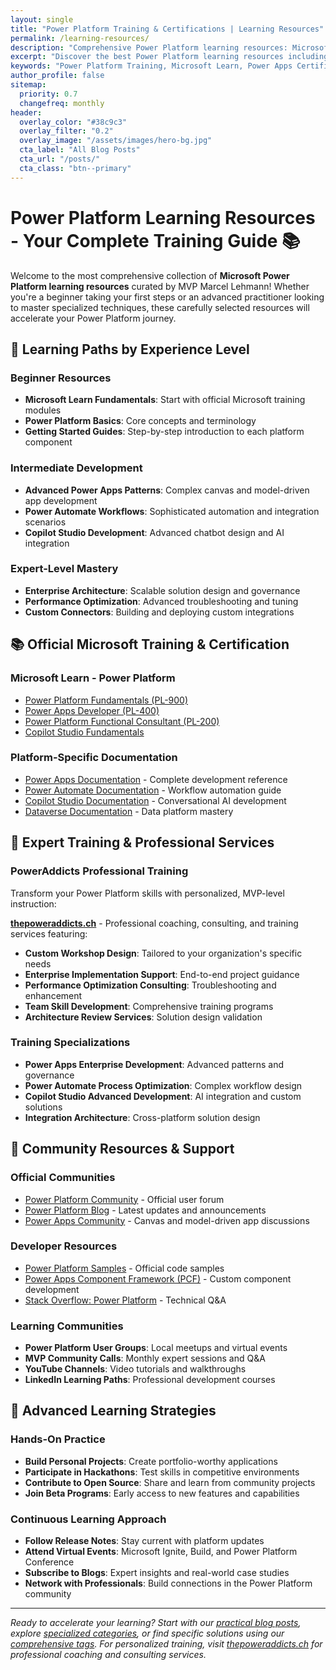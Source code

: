 ```yaml
---
layout: single
title: "Power Platform Training & Certifications | Learning Resources"
permalink: /learning-resources/
description: "Comprehensive Power Platform learning resources: Microsoft Learn courses, certification paths, community forums and professional training by MVP Marcel Lehmann from Switzerland."
excerpt: "Discover the best Power Platform learning resources including official Microsoft training, expert courses, community support and professional coaching."
keywords: "Power Platform Training, Microsoft Learn, Power Apps Certification, Power Automate Courses, Copilot Studio Learning, MVP Coaching, Professional Development, Switzerland"
author_profile: false
sitemap:
  priority: 0.7
  changefreq: monthly
header:
  overlay_color: "#38c9c3"
  overlay_filter: "0.2"
  overlay_image: "/assets/images/hero-bg.jpg"
  cta_label: "All Blog Posts"
  cta_url: "/posts/"
  cta_class: "btn--primary"
---
```


# Power Platform Learning Resources - Your Complete Training Guide 📚

Welcome to the most comprehensive collection of **Microsoft Power Platform learning resources** curated by MVP Marcel Lehmann! Whether you're a beginner taking your first steps or an advanced practitioner looking to master specialized techniques, these carefully selected resources will accelerate your Power Platform journey.

## 🎯 Learning Paths by Experience Level

### **Beginner Resources**
- **Microsoft Learn Fundamentals**: Start with official Microsoft training modules
- **Power Platform Basics**: Core concepts and terminology
- **Getting Started Guides**: Step-by-step introduction to each platform component

### **Intermediate Development**
- **Advanced Power Apps Patterns**: Complex canvas and model-driven app development
- **Power Automate Workflows**: Sophisticated automation and integration scenarios
- **Copilot Studio Development**: Advanced chatbot design and AI integration

### **Expert-Level Mastery**
- **Enterprise Architecture**: Scalable solution design and governance
- **Performance Optimization**: Advanced troubleshooting and tuning
- **Custom Connectors**: Building and deploying custom integrations

## 📚 Official Microsoft Training & Certification

### **Microsoft Learn - Power Platform**
- [Power Platform Fundamentals (PL-900)](https://learn.microsoft.com/training/paths/power-plat-fundamentals/)
- [Power Apps Developer (PL-400)](https://learn.microsoft.com/certifications/power-platform-developer-associate/)
- [Power Platform Functional Consultant (PL-200)](https://learn.microsoft.com/certifications/power-platform-functional-consultant-associate/)
- [Copilot Studio Fundamentals](https://learn.microsoft.com/training/paths/work-power-virtual-agents/)

### **Platform-Specific Documentation**
- [Power Apps Documentation](https://learn.microsoft.com/power-apps/) - Complete development reference
- [Power Automate Documentation](https://learn.microsoft.com/power-automate/) - Workflow automation guide  
- [Copilot Studio Documentation](https://learn.microsoft.com/microsoft-copilot-studio/) - Conversational AI development
- [Dataverse Documentation](https://learn.microsoft.com/power-apps/developer/data-platform/) - Data platform mastery

## 🌟 Expert Training & Professional Services

### **PowerAddicts Professional Training**
Transform your Power Platform skills with personalized, MVP-level instruction:

**[thepoweraddicts.ch](https://thepoweraddicts.ch/)** - Professional coaching, consulting, and training services featuring:
- **Custom Workshop Design**: Tailored to your organization's specific needs
- **Enterprise Implementation Support**: End-to-end project guidance
- **Performance Optimization Consulting**: Troubleshooting and enhancement
- **Team Skill Development**: Comprehensive training programs
- **Architecture Review Services**: Solution design validation

### **Training Specializations**
- **Power Apps Enterprise Development**: Advanced patterns and governance
- **Power Automate Process Optimization**: Complex workflow design
- **Copilot Studio Advanced Development**: AI integration and custom solutions
- **Integration Architecture**: Cross-platform solution design

## 🤝 Community Resources & Support

### **Official Communities**
- [Power Platform Community](https://powerusers.microsoft.com/) - Official user forum
- [Power Platform Blog](https://powerplatform.microsoft.com/blog/) - Latest updates and announcements
- [Power Apps Community](https://powerusers.microsoft.com/t5/Power-Apps-Community/ct-p/PowerApps1) - Canvas and model-driven app discussions

### **Developer Resources**
- [Power Platform Samples](https://powerplatform.microsoft.com/blog/power-platform-samples/) - Official code samples
- [Power Apps Component Framework (PCF)](https://learn.microsoft.com/power-apps/developer/component-framework/) - Custom component development
- [Stack Overflow: Power Platform](https://stackoverflow.com/questions/tagged/power-platform) - Technical Q&A

### **Learning Communities**
- **Power Platform User Groups**: Local meetups and virtual events  
- **MVP Community Calls**: Monthly expert sessions and Q&A
- **YouTube Channels**: Video tutorials and walkthroughs
- **LinkedIn Learning Paths**: Professional development courses

## 🚀 Advanced Learning Strategies

### **Hands-On Practice**
- **Build Personal Projects**: Create portfolio-worthy applications
- **Participate in Hackathons**: Test skills in competitive environments  
- **Contribute to Open Source**: Share and learn from community projects
- **Join Beta Programs**: Early access to new features and capabilities

### **Continuous Learning Approach**
- **Follow Release Notes**: Stay current with platform updates
- **Attend Virtual Events**: Microsoft Ignite, Build, and Power Platform Conference
- **Subscribe to Blogs**: Expert insights and real-world case studies
- **Network with Professionals**: Build connections in the Power Platform community

---

*Ready to accelerate your learning? Start with our [practical blog posts](/posts/), explore [specialized categories](/categories/), or find specific solutions using our [comprehensive tags](/tags/). For personalized training, visit [thepoweraddicts.ch](https://thepoweraddicts.ch/) for professional coaching and consulting services.*
